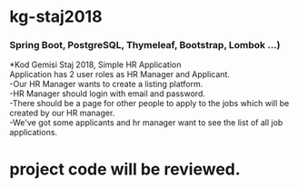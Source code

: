 # kg-staj2018 
### Spring Boot, PostgreSQL, Thymeleaf, Bootstrap, Lombok ...)
*Kod Gemisi Staj 2018, Simple HR Application <br>
Application has 2 user roles as HR Manager and Applicant. <br>
 -Our HR Manager wants to create a listing platform. <br>
 -HR Manager should login with email and password. <br>
 -There should be a page for other people to apply to the jobs which will be created by our HR manager. <br>
 -We've got some applicants and hr manager want to see the list of all job applications. <br>
 
 # project code will be reviewed.

